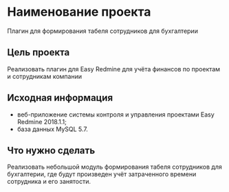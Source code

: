 # Наименование проекта

Плагин для формирования табеля сотрудников для бухгалтерии

## Цель проекта

Реализовать плагин для Easy Redmine для учёта финансов по проектам и сотрудникам компании

## Исходная информация

* веб-приложение системы контроля и управления проектами Easy Redmine 2018.1.1;
* база данных MySQL 5.7.

## Что нужно сделать

Реализовать небольшой модуль формирования табеля сотрудников для бухгалтерии, где будут произведен учёт затраченного времени сотрудника и его занятости.
